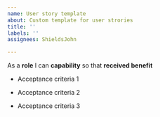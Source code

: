 ```yaml
---
name: User story template
about: Custom template for user strories
title: ''
labels: ''
assignees: ShieldsJohn

---
```


As a **role** I can **capability** so that **received benefit**

- Acceptance criteria 1

- Acceptance criteria 2

- Acceptance criteria 3
